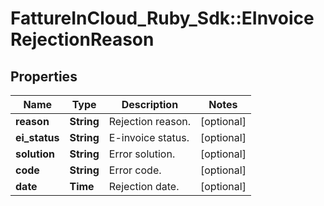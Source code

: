 # FattureInCloud_Ruby_Sdk::EInvoiceRejectionReason

## Properties

| Name | Type | Description | Notes |
| ---- | ---- | ----------- | ----- |
| **reason** | **String** | Rejection reason. | [optional] |
| **ei_status** | **String** | E-invoice status. | [optional] |
| **solution** | **String** | Error solution. | [optional] |
| **code** | **String** | Error code. | [optional] |
| **date** | **Time** | Rejection date. | [optional] |


